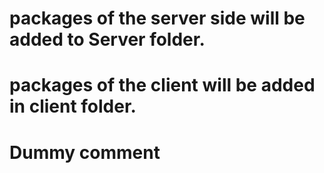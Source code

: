 # packages of the server side will be added to Server folder.
# packages of the client will be added in client folder.
# Dummy comment
